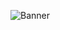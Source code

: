 ![Banner](https://capsule-render.vercel.app/api?type=waving&height=100&section=header&animation=blink&textBg=false&color=0:300000,100:ff0000)
